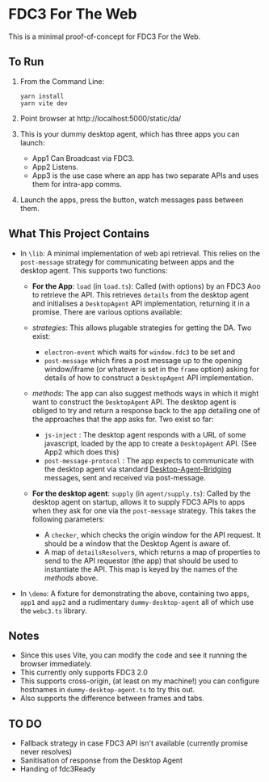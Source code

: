 # FDC3 For The Web 

This is a minimal proof-of-concept for FDC3 For the Web.

## To Run

1.  From the Command Line:
    ```
    yarn install
    yarn vite dev
    ```

2. Point browser at http://localhost:5000/static/da/

3. This is your dummy desktop agent, which has three apps you can launch:

    - App1 Can Broadcast via FDC3.
    - App2 Listens.
    - App3 is the use case where an app has two separate APIs and uses them for intra-app comms.

4. Launch the apps, press the button, watch messages pass between them.

## What This Project Contains

 - In `\lib`:  A minimal implementation of web api retrieval.  This relies on the `post-message` strategy for communicating between apps and the desktop agent.  This supports two functions:

   - **For the App**: `load` (in `load.ts`): Called (with options) by an FDC3 Aoo to retrieve the API.  This retrieves `details` from the desktop agent and initialises a `DesktopAgent` API implementation, returning it in a promise.  There are various options available:

    - _strategies_: This allows plugable strategies for getting the DA.  Two exist:
      -  `electron-event` which waits for `window.fdc3` to be set and 
      - `post-message` which fires a post message up to the opening window/iframe (or whatever is set in the `frame` option) asking for details of how to construct a `DesktopAgent` API implementation.

    - _methods_:  The app can also suggest methods ways in which it might want to construct the `DesktopAgent` API.  The desktop agent is obliged to try and return a response back to the app detailing one of the approaches that the app asks for.  Two exist so far:
      - `js-inject` : The desktop agent responds with a URL of some javascript, loaded by the app to create a `DesktopAgent` API.  (See App2 which does this)
      - `post-message-protocol` : The app expects to communicate with the desktop agent via standard [Desktop-Agent-Bridging](https://fdc3.finos.org/docs/next/agent-bridging/spec) messages, sent and received via post-message. 


   - **For the desktop agent**: `supply` (in `agent/supply.ts`):  Called by the desktop agent on startup, allows it to supply FDC3 APIs to apps when they ask for one via the `post-message` strategy.  This takes the following parameters:
     - A `checker`, which checks the origin window for the API request.  It should be a window that the Desktop Agent is aware of.
     - A map of `detailsResolver`s, which returns a map of properties to send to the API requestor (the app) that should be used to instantiate the API.  This map is keyed by the names of the _methods_ above.

 - In `\demo`:  A fixture for demonstrating the above, containing two apps, `app1` and `app2` and a rudimentary `dummy-desktop-agent` all of which use the `webc3.ts` library.



## Notes

- Since this uses Vite, you can modify the code and see it running the browser immediately.
- This currently only supports FDC3 2.0
- This supports cross-origin, (at least on my machine!) you can configure hostnames in `dummy-desktop-agent.ts` to try this out.
- Also supports the difference between frames and tabs.

## TO DO

 - Fallback strategy in case FDC3 API isn't available (currently promise never resolves)
 - Sanitisation of response from the Desktop Agent
 - Handing of fdc3Ready


